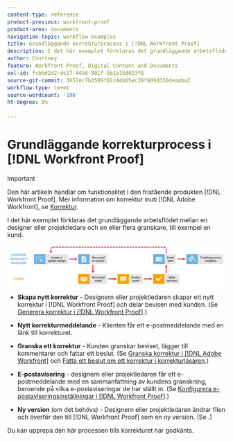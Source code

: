 ```yaml
---
content-type: reference
product-previous: workfront-proof
product-area: documents
navigation-topic: workflow-examples
title: Grundläggande korrekturprocess i [!DNL Workfront Proof]
description: I det här exemplet förklaras det grundläggande arbetsflödet mellan en designer eller projektledare och en eller flera granskare, till exempel en kund.
author: Courtney
feature: Workfront Proof, Digital Content and Documents
exl-id: fcbbd2d2-dc27-4456-901f-5b1a15d023f8
source-git-commit: 3657ec7b3509f82c44b65ec39f909d336deaaba2
workflow-type: tm+mt
source-wordcount: '196'
ht-degree: 0%

---
```


# Grundläggande korrekturprocess i [!DNL Workfront Proof]

>[!IMPORTANT]
>
>Den här artikeln handlar om funktionalitet i den fristående produkten [!DNL Workfront Proof]. Mer information om korrektur inuti [!DNL Adobe Workfront], se [Korrektur](../../../review-and-approve-work/proofing/proofing.md).

I det här exemplet förklaras det grundläggande arbetsflödet mellan en designer eller projektledare och en eller flera granskare, till exempel en kund.

![basic_workflow.png](assets/basic_workflow.png)

* **Skapa nytt korrektur** - Designern eller projektledaren skapar ett nytt korrektur i [!DNL Workfront Proof] och delar bevisen med kunden. (Se [Generera korrektur i [!DNL Workfront Proof]](../../../workfront-proof/wp-work-proofsfiles/create-proofs-and-files/generate-proofs.md).)

* **Nytt korrekturmeddelande** - Klienten får ett e-postmeddelande med en länk till korrekturet.

* **Granska ett korrektur** - Kunden granskar beviset, lägger till kommentarer och fattar ett beslut. (Se [Granska korrektur i [!DNL Adobe Workfront]](../../../review-and-approve-work/proofing/reviewing-proofs-within-workfront/review-proofs-in-wf.md) och [Fatta ett beslut om ett korrektur i korrekturläsaren](../../../review-and-approve-work/proofing/reviewing-proofs-within-workfront/make-a-decision-on-a-proof/make-decisions-on-proof.md).)

* **E-postavisering** - designern eller projektledaren får ett e-postmeddelande med en sammanfattning av kundens granskning, beroende på vilka e-postaviseringar de har ställt in. (Se [Konfigurera e-postaviseringsinställningar i [!DNL Workfront Proof]](../../../workfront-proof/wp-emailsntfctns/email-alerts/config-email-notification-settings-wp.md).)

* **Ny version** (om det behövs) - Designern eller projektledaren ändrar filen och överför den till [!DNL Workfront Proof] som en ny version. (Se .)

Du kan upprepa den här processen tills korrekturet har godkänts.
